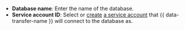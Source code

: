 * **Database name**: Enter the name of the database.
* **Service account ID**: Select or [create](../../../iam/operations/sa/create.md) [a service account](../../../iam/concepts/users/service-accounts.md) that {{ data-transfer-name }} will connect to the database as.


